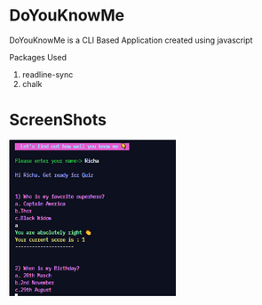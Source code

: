 # DoYouKnowMe 

DoYouKnowMe is a CLI Based Application created using javascript 

Packages Used
1. readline-sync
2. chalk
# ScreenShots
<img src="screenshots/doyouknowme.PNG" width="300">
